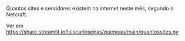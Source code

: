 Quantos sites e servidores existem na internet neste mês, segundo o Netcraft.

Ver em https://share.streamlit.io/luiscarloseiras/queneau/main/quantossites.py
